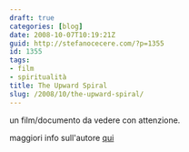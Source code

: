 ```yaml
---
draft: true
categories: [blog]
date: 2008-10-07T10:19:21Z
guid: http://stefanocecere.com/?p=1355
id: 1355
tags:
- film
- spiritualità
title: The Upward Spiral
slug: /2008/10/the-upward-spiral/
---
```


un film/documento da vedere con attenzione.

maggiori info sull'autore [qui](http://www.chrysalischarterschool.com/Paul/Paul/HOPE.html)